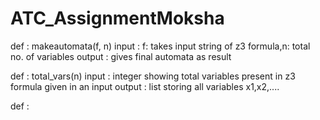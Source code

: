 # ATC_AssignmentMoksha
def : makeautomata(f, n) 
input : f: takes input string of z3 formula,n: total no. of variables
output : gives final automata as result

def : total_vars(n)
input : integer showing total variables present in z3 formula given in an input
output : list storing all variables x1,x2,....

def : 
